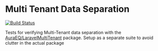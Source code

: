 # Multi Tenant Data Separation

[![Build Status](https://travis-ci.org/Feijs/MTDataSeparation.svg?branch=master)](https://travis-ci.org/Feijs/MTDataSeparation)

Tests for verifying Multi-Tenant data separation with the [AuraEQ/LaravelMultiTenant](https://github.com/AuraEQ/laravel-multi-tenant) package. Setup as a separate suite to avoid clutter in the actual package


